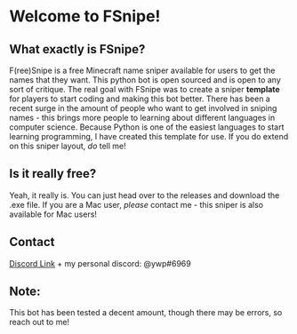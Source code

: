 # Welcome to FSnipe!

## What exactly is FSnipe?

F(ree)Snipe is a free Minecraft name sniper available for users to get the names that they want. This python bot is open sourced and is open to any sort of critique. The real goal with FSnipe was to create a sniper **template** for players to start coding and making this bot better. There has been a recent surge in the amount of people who want to get involved in sniping names - this brings more people to learning about different languages in computer science. Because Python is one of the easiest languages to start learning programming, I have created this template for use. If you do extend on this sniper layout, *do* tell me!

## Is it really free?

Yeah, it really is. You can just head over to the releases and download the .exe file. If you are a Mac user, *please* contact me - this sniper is also available for Mac users!

## Contact
[Discord Link](https://discord.gg/chQdTJy) + my personal discord: @ywp#6969

## Note:

This bot has been tested a decent amount, though there may be errors, so reach out to me!
